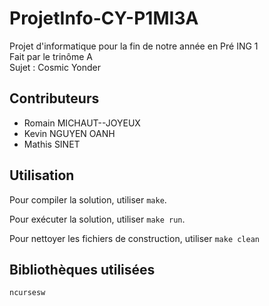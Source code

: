 # ProjetInfo-CY-P1MI3A

Projet d'informatique pour la fin de notre année en Pré ING 1  
Fait par le trinôme A  
Sujet : Cosmic Yonder

## Contributeurs

- Romain MICHAUT--JOYEUX
- Kevin NGUYEN OANH
- Mathis SINET

## Utilisation

Pour compiler la solution, utiliser `make`.

Pour exécuter la solution, utiliser `make run`.

Pour nettoyer les fichiers de construction, utiliser `make clean`

## Bibliothèques utilisées

`ncursesw`
